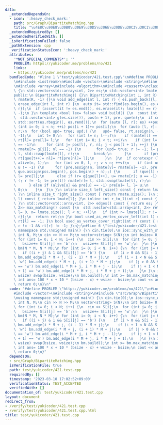 ```yaml
---
data:
  _extendedDependsOn:
  - icon: ':heavy_check_mark:'
    path: src/Graph/BipartiteMatching.hpp
    title: "\u4E8C\u90E8\u30B0\u30E9\u30D5\u306E\u30DE\u30C3\u30C1\u30F3\u30B0"
  _extendedRequiredBy: []
  _extendedVerifiedWith: []
  _isVerificationFailed: false
  _pathExtension: cpp
  _verificationStatusIcon: ':heavy_check_mark:'
  attributes:
    '*NOT_SPECIAL_COMMENTS*': ''
    PROBLEM: https://yukicoder.me/problems/no/421
    links:
    - https://yukicoder.me/problems/no/421
  bundledCode: "#line 1 \"test/yukicoder/421.test.cpp\"\n#define PROBLEM \"https://yukicoder.me/problems/no/421\"\
    \n#include <iostream>\n#include <vector>\n#include <string>\n#line 3 \"src/Graph/BipartiteMatching.hpp\"\
    \n#include <array>\n#include <algorithm>\n#include <cassert>\nclass BipartiteMatching\
    \ {\n std::vector<std::array<int, 2>> es;\n std::vector<int> lmate, rmate, rt;\n\
    public:\n BipartiteMatching() {}\n BipartiteMatching(int L, int R): lmate(L, -1),\
    \ rmate(R, -1) {}\n void add_edge(int l, int r) { es.push_back({l, r}); }\n void\
    \ erase_edge(int l, int r) {\n  auto it= std::find(es.begin(), es.end(), std::array{l,\
    \ r});\n  if (assert(it != es.end()), es.erase(it); lmate[l] == r) lmate[l]= rmate[r]=\
    \ -1;\n }\n template <bool lex= false> void build() {\n  const int n= lmate.size();\n\
    \  std::vector<int> g(es.size()), pos(n + 1), pre, que(n);\n  if constexpr (lex)\
    \ std::sort(es.rbegin(), es.rend());\n  for (auto [l, r]: es) ++pos[l];\n  for\
    \ (int i= 0; i < n; ++i) pos[i + 1]+= pos[i];\n  for (auto [l, r]: es) g[--pos[l]]=\
    \ r;\n  for (bool upd= true; upd;) {\n   upd= false, rt.assign(n, -1), pre.assign(n,\
    \ -1);\n   int t= 0;\n   for (int l= n; l--;)\n    if (lmate[l] == -1) que[t++]=\
    \ rt[l]= pre[l]= l;\n   for (int i= 0; i < t; ++i)\n    if (int l= que[i]; lmate[rt[l]]\
    \ == -1)\n     for (int j= pos[l], r, nl; j < pos[l + 1]; ++j) {\n      if (nl=\
    \ rmate[r= g[j]]; nl == -1) {\n       for (upd= true; r != -1; l= pre[l]) rmate[r]=\
    \ l, std::swap(lmate[l], r);\n       break;\n      }\n      if (pre[nl] == -1)\
    \ rt[que[t++]= nl]= rt[pre[nl]= l];\n     }\n  }\n  if constexpr (lex) {\n   std::vector<char>\
    \ alive(n, 1);\n   for (int v= 0, l, r; v < n; ++v)\n    if (int u= lmate[v];\
    \ u != -1) {\n     for (pre.assign(n, lmate[v]= rmate[u]= -1), pre[l= v]= -2,\
    \ que.assign(pos.begin(), pos.begin() + n);;) {\n      if (que[l] == pos[l + 1])\
    \ l= pre[l];\n      else if (r= g[que[l]++], u= rmate[r]; u == -1) {\n       for\
    \ (; r != -1; l= pre[l]) rmate[r]= l, std::swap(lmate[l], r);\n       break;\n\
    \      } else if (alive[u] && pre[u] == -1) pre[u]= l, l= u;\n     }\n     alive[v]=\
    \ 0;\n    }\n  }\n }\n inline size_t left_size() const { return lmate.size();\
    \ }\n inline size_t right_size() const { return rmate.size(); }\n inline int l_to_r(int\
    \ l) const { return lmate[l]; }\n inline int r_to_l(int r) const { return rmate[r];\
    \ }\n std::vector<std::array<int, 2>> edges() const { return es; }\n std::vector<std::array<int,\
    \ 2>> max_matching() const {\n  std::vector<std::array<int, 2>> ret;\n  for (int\
    \ l= 0, n= lmate.size(); l < n; ++l)\n   if (int r= lmate[l]; r != -1) ret.push_back({l,\
    \ r});\n  return ret;\n }\n bool used_as_vertex_cover_left(int l) const { return\
    \ rt[l] == -1; }\n bool used_as_vertex_cover_right(int r) const { return r= rmate[r],\
    \ r != -1 && rt[r] != -1; }\n};\n#line 6 \"test/yukicoder/421.test.cpp\"\nusing\
    \ namespace std;\nsigned main() {\n cin.tie(0);\n ios::sync_with_stdio(false);\n\
    \ int N, M;\n cin >> N >> M;\n vector<string> S(N);\n int bsize= 0, wsize= 0;\n\
    \ for (int i= 0; i < N; i++) {\n  cin >> S[i];\n  for (int j= 0; j < M; j++) {\n\
    \   bsize+= S[i][j] == 'b';\n   wsize+= S[i][j] == 'w';\n  }\n }\n BipartiteMatching\
    \ bm(N * M, N * M);\n for (int i= 0; i < N; i++) {\n  for (int j= 0; j < M; j++)\n\
    \   if ((i + j) & 1 && S[i][j] == 'b') {\n    if (i > 0 && S[i - 1][j] == 'w')\
    \ bm.add_edge(i * M + j, (i - 1) * M + j);\n    if (i + 1 < N && S[i + 1][j] ==\
    \ 'w') bm.add_edge(i * M + j, (i + 1) * M + j);\n    if (j > 0 && S[i][j - 1]\
    \ == 'w') bm.add_edge(i * M + j, i * M + j - 1);\n    if (j + 1 < M && S[i][j\
    \ + 1] == 'w') bm.add_edge(i * M + j, i * M + j + 1);\n   }\n }\n if (bsize >\
    \ wsize) swap(bsize, wsize);\n bm.build();\n int x= bm.max_matching().size();\n\
    \ int ans= 100 * x + 10 * (bsize - x) + wsize - bsize;\n cout << ans << '\\n';\n\
    \ return 0;\n}\n"
  code: "#define PROBLEM \"https://yukicoder.me/problems/no/421\"\n#include <iostream>\n\
    #include <vector>\n#include <string>\n#include \"src/Graph/BipartiteMatching.hpp\"\
    \nusing namespace std;\nsigned main() {\n cin.tie(0);\n ios::sync_with_stdio(false);\n\
    \ int N, M;\n cin >> N >> M;\n vector<string> S(N);\n int bsize= 0, wsize= 0;\n\
    \ for (int i= 0; i < N; i++) {\n  cin >> S[i];\n  for (int j= 0; j < M; j++) {\n\
    \   bsize+= S[i][j] == 'b';\n   wsize+= S[i][j] == 'w';\n  }\n }\n BipartiteMatching\
    \ bm(N * M, N * M);\n for (int i= 0; i < N; i++) {\n  for (int j= 0; j < M; j++)\n\
    \   if ((i + j) & 1 && S[i][j] == 'b') {\n    if (i > 0 && S[i - 1][j] == 'w')\
    \ bm.add_edge(i * M + j, (i - 1) * M + j);\n    if (i + 1 < N && S[i + 1][j] ==\
    \ 'w') bm.add_edge(i * M + j, (i + 1) * M + j);\n    if (j > 0 && S[i][j - 1]\
    \ == 'w') bm.add_edge(i * M + j, i * M + j - 1);\n    if (j + 1 < M && S[i][j\
    \ + 1] == 'w') bm.add_edge(i * M + j, i * M + j + 1);\n   }\n }\n if (bsize >\
    \ wsize) swap(bsize, wsize);\n bm.build();\n int x= bm.max_matching().size();\n\
    \ int ans= 100 * x + 10 * (bsize - x) + wsize - bsize;\n cout << ans << '\\n';\n\
    \ return 0;\n}"
  dependsOn:
  - src/Graph/BipartiteMatching.hpp
  isVerificationFile: true
  path: test/yukicoder/421.test.cpp
  requiredBy: []
  timestamp: '2023-03-10 17:02:52+09:00'
  verificationStatus: TEST_ACCEPTED
  verifiedWith: []
documentation_of: test/yukicoder/421.test.cpp
layout: document
redirect_from:
- /verify/test/yukicoder/421.test.cpp
- /verify/test/yukicoder/421.test.cpp.html
title: test/yukicoder/421.test.cpp
---
```

